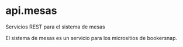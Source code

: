 # **api.mesas**

Servicios REST para el sistema de mesas

El sistema de mesas es un servicio para los micrositios de bookersnap.
